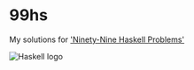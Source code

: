 # 99hs
My solutions for ['Ninety-Nine Haskell Problems'](https://wiki.haskell.org/H-99:_Ninety-Nine_Haskell_Problems)

![Haskell logo](https://wiki.haskell.org/wikistatic/haskellwiki_logo.png)


